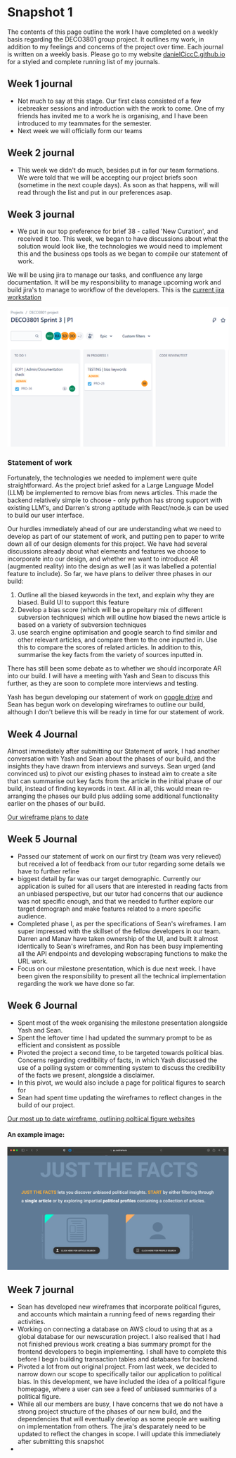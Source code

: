 # Snapshot 1
The contents of this page outline the work I have completed on a weekly basis regarding the DECO3801 group project. It outlines my work, in addition to my feelings and concerns of the project over time. Each journal is written on a weekly basis. Please go to my website [danielCiccC.github.io](https://danielciccc.github.io/DECO3801/docs/main_DECO3801.html) for a styled and complete running list of my journals.

## Week 1 journal
- Not much to say at this stage. Our first class consisted of a few icebreaker sessions and introduction with the work to come. One of my friends has invited me to a work he is organising, and I have been introduced to my teammates for the semester.
- Next week we will officially form our teams

## Week 2 journal
- This week we didn't do much, besides put in for our team formations. We were told that we will be accepting our project briefs soon (sometime in the next couple days). As soon as that happens, will will read through the list and put in our preferences asap.

## Week 3 journal
- We put in our top preference for brief 38 - called 'New Curation', and received it too. This week, we began to have discussions about what the solution would look like, the technologies we would need to implement this and the business ops tools as we began to compile our statement of work.

We will be using jira to manage our tasks, and confluence any large documentation. It will be my responsibility to manage upcoming work and build jira's to manage to workflow of the developers. This is the [current jira workstation](https://deco3801.atlassian.net/jira/software/projects/PRO/boards/1)

![Alt text](assets/IMG1.PNG)

### Statement of work
Fortunately, the technologies we needed to implement were quite straightforward. As the project brief asked for a Large Language Model (LLM) be implemented to remove bias from news articles. This made the backend relatively simple to choose - only python has strong support with existing LLM's, and Darren's strong aptitude with React/node.js can be used to build our user interface. 

Our hurdles immediately ahead of our are understanding what we need to develop as part of our statement of work, and putting pen to paper to write down all of our design elements for this project. We have had several discussions already about what elements and features we choose to incorporate into our design, and whether we want to introduce AR (augmented reality) into the design as well (as it was labelled a potential feature to include). So far, we have plans to deliver three phases in our build:
1.  Outline all the biased keywords in the text, and explain why they are biased. Build UI to support this feature
2.  Develop a bias score (which will be a propeitary mix of different subversion techniques) which will outline how biased the news article is based on a variety of subversion techniques
3.  use search engine optimisation and google search to find similar and other relevant articles, and compare them to the one inputted in. Use this to compare the scores of related articles. In addition to this, summarise the key facts from the variety of sources inputted in.


There has still been some debate as to whether we should incorporate AR into our build. I will have a meeting with Yash and Sean to discuss this further, as they are soon to complete more interviews and testing.

Yash has begun developing our statement of work on [google drive](https://docs.google.com/document/d/1eian7Lq7jjnbPXbMV-p0AtF2zAB1gc1qQfj7hMRu_H4/edit?fbclid=IwAR1AXTNjgif_rL-OmYZxvU48EAIJtS1PnRWtFo_v0XJYS5bOp4J2F2Y4TDI) and Sean has begun work on developing wireframes to outline our build, although I don't believe this will be ready in time for our statement of work. 

## Week 4 Journal
Almost immediately after submitting our Statement of work, I had another conversation with Yash and Sean about the phases of our build, and the insights they have drawn from interviews and surveys. Sean urged (and convinced us) to pivot our existing phases to instead aim to create a site that can summarise out key facts from the article in the initial phase of our build, instead of finding keywords in text. All in all, this would mean re-arranging the phases our build plus addiing some additional functionality earlier on the phases of our build. 

[Our wireframe plans to date](Wireframes1.pdf)



## Week 5 Journal
- Passed our statement of work on our first try (team was very relieved) but received a lot of feedback from our tutor regarding some details we have to further refine
- biggest detail by far was our target demographic. Currently our application is suited for all users that are interested in reading facts from an unbiased perspective, but our tutor had concerns that our audience was not specific enough, and that we needed to further explore our target demograph and make features related to a more specific audience.
- Completed phase I, as per the specifications of Sean's wireframes. I am super impressed with the skillset of the fellow developers in our team. Darren and Manav have taken ownership of the UI, and built it almost identically to Sean's wireframes, and Ron has been busy implementing all the API endpoints and developing webscraping functions to make the URL work.
- Focus on our milestone presentation, which is due next week. I have been given the responsibility to present all the technical implementation regarding the work we have done so far.

## Week 6 Journal
-  Spent most of the week organising the milestone presentation alongside Yash and Sean. 
-  Spent the leftover time I had updated the summary prompt to be as efficient and consistent as possible
-  Pivoted the project a second time, to be targeted towards political bias. Concerns regarding creditbility of facts, in which Yash discussed the use of a polling system or commenting system to discuss the credibility of the facts we present, alongside a disclaimer.
-  In this pivot, we would also include a page for political figures to search for
-  Sean had spent time updating the wireframes to reflect changes in the build of our project.

[Our most up to date wireframe, outlining poltiical figure websites](WIREFRAMES3.0.pdf)

#### An example image:
![Alt text](assets/IMG2.PNG)

## Week 7 journal
- Sean has developed new wireframes that incorporate political figures, and accounts which maintain a running feed of news regarding their activities. 
- Working on connecting a database on AWS cloud to using that as a global database for our newscuration project. I also realised that I had not finished previous work creating a bias summary prompt for the frontend developers to begin implementing. I shall have to complete this before I begin building transaction tables and databases for backend.
- Pivoted a lot from out original project. From last week, we decided to narrow down our scope to specifically tailor our application to political bias. In this development, we have included the idea of a political figure homepage, where a user can see a feed of unbiased summaries of a political figure.
- While all our members are busy, I have concerns that we do not have a strong project structure of the phases of our new build, and the dependencies that will eventually develop as some people are waiting on implementation from others. The jira's desparately need to be updated to reflect the changes in scope. I will update this immediately after submitting this snapshot
- 